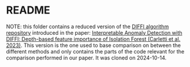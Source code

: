 # README

NOTE: this folder contains a reduced version of the [DIFFI algorithm repository](https://github.com/mattiacarletti/DIFFI) introduced in the paper: [Interpretable Anomaly Detection with DIFFI: Depth-based feature importance of Isolation Forest (Carletti et al. 2023)](https://www.sciencedirect.com/science/article/abs/pii/S0952197622007205).
This version is the one used to base comparison on between the different methods and only contains the parts of the code relevant for the comparison performed in our paper.
It was cloned on 2024-10-14.